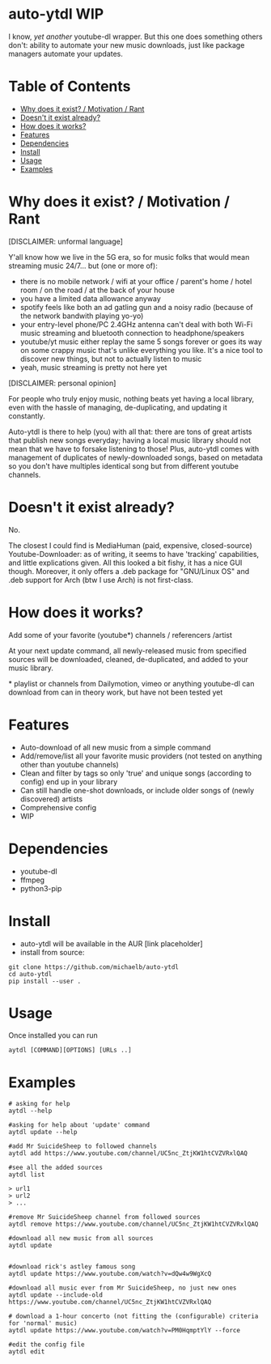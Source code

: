 # auto-ytdl WIP

I know, _yet another_ youtube-dl wrapper. But this one does something others don't: ability to automate your new music downloads, just like package managers automate your updates.

# Table of Contents

- [Why does it exist? / Motivation / Rant](#why-does-it-exist--motivation--rant)
- [Doesn't it exist already?](#doesnt-it-exist-already)
- [How does it works?](#how-does-it-works)
- [Features](#features)
- [Dependencies](#dependencies)
- [Install](#install)
- [Usage](#usage)
- [Examples](#examples)

# Why does it exist? / Motivation / Rant

[DISCLAIMER: unformal language]

Y'all know how we live in the 5G era, so for music folks that would mean streaming music 24/7... but (one or more of):

- there is no mobile network / wifi at your office / parent's home / hotel room / on the road / at the back of your house
- you have a limited data allowance anyway
- spotify feels like both an ad gatling gun and a noisy radio (because of the network bandwith playing yo-yo)
- your entry-level phone/PC 2.4GHz antenna can't deal with both Wi-Fi music streaming and bluetooth connection to headphone/speakers
- youtube/yt music either replay the same 5 songs forever or goes its way on some crappy music that's unlike everything you like. It's a nice tool to discover new things, but not to actually listen to music
- yeah, music streaming is pretty not here yet

[DISCLAIMER: personal opinion]

For people who truly enjoy music, nothing beats yet having a local library, even with the hassle of managing, de-duplicating, and updating it constantly.

Auto-ytdl is there to help (you) with all that: there are tons of great artists that publish new songs everyday; having a local music library should not mean that we have to forsake listening to those!
Plus, auto-ytdl comes with management of duplicates of newly-downloaded songs, based on metadata so you don't have multiples identical song but from different youtube channels.

# Doesn't it exist already?

No.

The closest I could find is MediaHuman (paid, expensive, closed-source) Youtube-Downloader: as of writing, it seems to have 'tracking' capabilities, and little explications given.
All this looked a bit fishy, it has a nice GUI though.
Moreover, it only offers a .deb package for "GNU/Linux OS" and .deb support for Arch (btw I use Arch) is not first-class.

# How does it works?

Add some of your favorite (youtube\*) channels / referencers /artist

At your next update command, all newly-released music from specified sources will be downloaded, cleaned, de-duplicated, and added to your music library.

\* playlist or channels from Dailymotion, vimeo or anything youtube-dl can download from can in theory work, but have not been tested yet

# Features

- Auto-download of all new music from a simple command
- Add/remove/list all your favorite music providers (not tested on anything other than youtube channels)
- Clean and filter by tags so only 'true' and unique songs (according to config) end up in your library
- Can still handle one-shot downloads, or include older songs of (newly discovered) artists
- Comprehensive config
- WIP

# Dependencies

- youtube-dl
- ffmpeg
- python3-pip

# Install

- auto-ytdl will be available in the AUR
  [link placeholder]
- install from source:

```
git clone https://github.com/michaelb/auto-ytdl
cd auto-ytdl
pip install --user .
```

# Usage

Once installed you can run

```
aytdl [COMMAND][OPTIONS] [URLs ..]
```

# Examples

```
# asking for help
aytdl --help

#asking for help about 'update' command
aytdl update --help

#add Mr SuicideSheep to followed channels
aytdl add https://www.youtube.com/channel/UC5nc_ZtjKW1htCVZVRxlQAQ

#see all the added sources
aytdl list

> url1
> url2
> ...

#remove Mr SuicideSheep channel from followed sources
aytdl remove https://www.youtube.com/channel/UC5nc_ZtjKW1htCVZVRxlQAQ

#download all new music from all sources
aytdl update


#download rick's astley famous song
aytdl update https://www.youtube.com/watch?v=dQw4w9WgXcQ

#download all music ever from Mr SuicideSheep, no just new ones
aytdl update --include-old https://www.youtube.com/channel/UC5nc_ZtjKW1htCVZVRxlQAQ

# download a 1-hour concerto (not fitting the (configurable) criteria for 'normal' music)
aytdl update https://www.youtube.com/watch?v=PM0HqmptYlY --force

#edit the config file
aytdl edit
```
